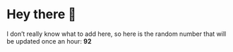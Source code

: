# Hey there 👋

I don’t really know what to add here, so here is the random number that will be updated once an hour: **92**
